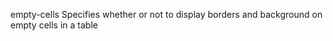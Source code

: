 empty-cells
    Specifies whether or not to display borders and background on empty cells in a table
